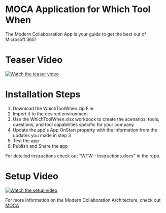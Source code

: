 # MOCA Application for Which Tool When
The Modern Collaboaration App is your guide to get the best out of Microsoft 365!

# Teaser Video
[![Watch the teaser video](https://img.youtube.com/vi/Tmy01vhd9mM/hqdefault.jpg)](https://youtu.be/Tmy01vhd9mM)

# Installation Steps
1. Download the WhichToolWhen.zip File
2. Import it to the desired environment
3. Use the WhichToolWhen.xlsx workbook to create the scenarios, tools, questions, and tool capabilities specific for your company
4. Update the app's App OnStart property with the information from the updates you made in step 3
5. Test the app
6. Publish and Share the app

For detailed instructions check out "WTW - Instructions.docx" in the repo.

# Setup Video
[![Watch the setup video](https://img.youtube.com/vi/GNkRMquxWIs/hqdefault.jpg)](https://youtu.be/GNkRMquxWIs)

For more information on the Modern Collaboration Architecture, check out [MOCA](https://adoption.microsoft.com/enabling-modern-collaboration/)
